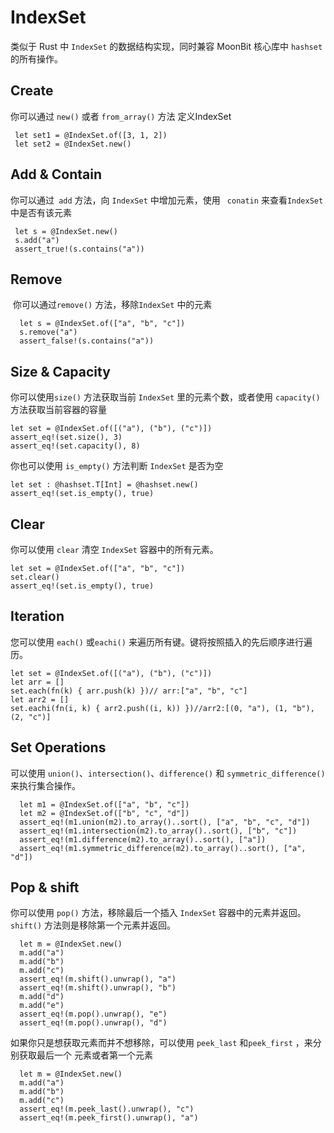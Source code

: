 # IndexSet

类似于 Rust 中 `IndexSet` 的数据结构实现，同时兼容 MoonBit 核心库中 `hashset` 的所有操作。

## Create

你可以通过 `new()` 或者  `from_array()` 方法 定义IndexSet

```moonbit
 let set1 = @IndexSet.of([3, 1, 2])
 let set2 = @IndexSet.new()
```

## Add & Contain

你可以通过` add` 方法，向 `IndexSet`  中增加元素，使用 ` conatin` 来查看`IndexSet` 中是否有该元素

```moonbit
 let s = @IndexSet.new()
 s.add("a")
 assert_true!(s.contains("a"))
```

## Remove

​        你可以通过`remove()` 方法，移除`IndexSet`  中的元素

```moonbit
  let s = @IndexSet.of(["a", "b", "c"])
  s.remove("a")
  assert_false!(s.contains("a"))
```

## Size & Capacity

你可以使用`size()` 方法获取当前  `IndexSet`   里的元素个数，或者使用 `capacity()` 方法获取当前容器的容量

```moonbit
let set = @IndexSet.of([("a"), ("b"), ("c")])
assert_eq!(set.size(), 3)
assert_eq!(set.capacity(), 8)
```

你也可以使用 `is_empty()` 方法判断  `IndexSet`   是否为空

```moonbit
let set : @hashset.T[Int] = @hashset.new()
assert_eq!(set.is_empty(), true)
```

## Clear

你可以使用 `clear` 清空 `IndexSet`  容器中的所有元素。

```moonbit
let set = @IndexSet.of(["a", "b", "c"])
set.clear()
assert_eq!(set.is_empty(), true)
```

## Iteration

您可以使用 `each()`  或`eachi()` 来遍历所有键。键将按照插入的先后顺序进行遍历。

```moonbit
let set = @IndexSet.of([("a"), ("b"), ("c")])
let arr = []
set.each(fn(k) { arr.push(k) })// arr:["a", "b", "c"]
let arr2 = []
set.eachi(fn(i, k) { arr2.push((i, k)) })//arr2:[(0, "a"), (1, "b"), (2, "c")]
```

## Set Operations

可以使用 `union()`、`intersection()`、`difference()` 和 `symmetric_difference()` 来执行集合操作。

```moonbit
  let m1 = @IndexSet.of(["a", "b", "c"])
  let m2 = @IndexSet.of(["b", "c", "d"])
  assert_eq!(m1.union(m2).to_array()..sort(), ["a", "b", "c", "d"])
  assert_eq!(m1.intersection(m2).to_array()..sort(), ["b", "c"])
  assert_eq!(m1.difference(m2).to_array()..sort(), ["a"])
  assert_eq!(m1.symmetric_difference(m2).to_array()..sort(), ["a", "d"])
```

## Pop & shift

你可以使用 `pop()`  方法，移除最后一个插入  `IndexSet`  容器中的元素并返回。 `shift()`  方法则是移除第一个元素并返回。

```
  let m = @IndexSet.new()
  m.add("a")
  m.add("b")
  m.add("c")
  assert_eq!(m.shift().unwrap(), "a")
  assert_eq!(m.shift().unwrap(), "b")
  m.add("d")
  m.add("e")
  assert_eq!(m.pop().unwrap(), "e")
  assert_eq!(m.pop().unwrap(), "d")
```

如果你只是想获取元素而并不想移除，可以使用 `peek_last`  和`peek_first` ，来分别获取最后一个 元素或者第一个元素

```
  let m = @IndexSet.new()
  m.add("a")
  m.add("b")
  m.add("c")
  assert_eq!(m.peek_last().unwrap(), "c")
  assert_eq!(m.peek_first().unwrap(), "a")

```







